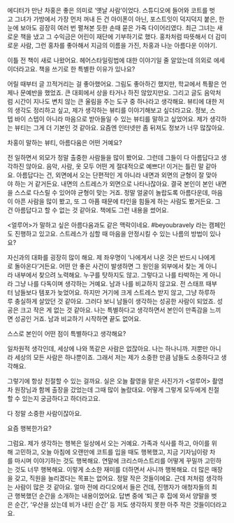 에디터가 만난 차홍은 좋은 의미로 ‘옛날 사람’이었다. 스튜디오에 들어와 코트를 벗고 그녀가 가방에서 가장 먼저 꺼내 든 건 아이폰이 아닌, 포스트잇이 덕지덕지 붙은, 한눈에 보아도 굉장히 여러 번 펼쳐본 듯한 손때 묻은 가죽 다이어리였다. 최근 그녀는 새로운 책을 냈고 그 수익금은 어린이 재단에 기부하기로 했다. 홍차처럼 따뜻해서 더 감미로운 사람, 그런 홍차를 좋아해서 지금의 이름을 가진, 차홍과 나눈 아름다운 이야기.

이틀 전 책이 새로 나왔어요. 헤어스타일링법에 대한 이야기일 줄 알았는데 의외로 에세이더라고요. 책을 쓰기로 한 특별한 이유가 있나요?

어릴 때부터 글 끄적거리는 걸 좋아했어요. 그림도 좋아하긴 했지만, 학교에서 특활은 언제나 문예반을 했었죠. 큰 대회에서 상을 타거나 하진 않았지만요. 그리고 글도 음악처럼 시간이 지나도 변치 않는 큰 울림을 주는 도구 중 하나라고 생각해요. 뷰티에 대한 저의 생각도 정리하고 싶고, 제가 생각하는 뷰티를 이야기해보고 싶더라고요. 정보, 스텝 바이 스텝이 아니라 마음으로 받아들일 수 있는 뷰티를 말하고 싶었어요. 제가 생각하는 뷰티는 그게 더 기본인 것 같아요. 요즘엔 인터넷만 좀 뒤져도 정보가 너무 많잖아요.

차홍이 말하는 뷰티, 아름다움은 어떤 거예요?

전 일하면서 외모가 정말 출중한 사람들을 많이 봤어요. 그런데 그들이 다 아름답다고 생각하진 않아요. 음악, 사람, 옷 모두 어떤 게 절대적으로 예쁘다! 이거는 틀린 말 같아요. 아름답다는 건, 외면에서 오는 단편적인 게 아니라 내면과 외면의 균형이 잘 맞아야 하는 거 같거든요. 내면의 스트레스가 외면으로 나타나잖아요. 결국 본인이 본인 내면을 스스로 다스릴 수 있어야 균형이 맞는 거죠. 정말 얼굴이 놀랍도록 아름다운데, 마음이 아픈 사람을 많이 봤고, 또 그 아픔 때문에 타인을 힘들게 하는 사람도 봤거든요. 그건 아름답다고 할 수 없는 것 같아요. 책에도 그런 내용을 썼어요.

<얼루어>가 말하고 싶은 아름다움과도 같은 맥락이네요. \#beyoubravely 라는 캠페인도 진행하고 있고요. 스트레스가 심할 때 마음을 안정시킬 수 있는 나름의 방법이 있나요?

자신과의 대화를 굉장히 많이 해요. 제 좌우명이 ‘나에게서 나온 것은 반드시 나에게로 돌아온다’거든요. 어떤 안 좋은 사건이 발생하면 그 원인을 외부에서 찾는 게 아니라 내부에서 찾으려 노력해요. 누구를 탓하지도 않고. 그렇다고 나를 타박하는 게 아니라 그냥 나를 다독이며 생각하는 거예요. 남과 나를 비교하지 않고요. 전 스태프 때부터 남들보다 템포가 늦었어요. 하지만 거기에 크게 스트레스 받지 않고, 그냥 하루하루 충실하게 살았던 것 같아요. 그러다 보니 남들이 생각하는 성공한 사람이 되었죠. 성공은 크고 작은 게 없는 것 같아요. 나는 특별하다고 생각하면서 본인이 만족감을 느끼면 성공인 거죠. 남과 비교하기 시작하면 끝도 없어요.

스스로 본인이 어떤 점이 특별하다고 생각해요?

일차원적 생각인데, 세상에 나와 똑같은 사람은 없잖아요. 나는 하나니까. 저뿐만 아니라 세상의 모든 사람은 하나뿐이죠. 그래서 저는 제가 소중한 만큼 남들도 소중하다고 생각해요.

그렇기에 항상 친절할 수 있는 걸까요. 실은 오늘 촬영을 맡은 사진가가 <얼루어> 촬영차 원장님과 함께 출장을 갔었는데 그때 많이 놀랐대요. 어떻게 그렇게 모두에게 친절할 수 있는지 궁금하다고 하더라고요.

다 정말 소중한 사람이잖아요.

요즘 행복한가요?

그럼요. 제가 생각하는 행복은 일상에서 오는 거예요. 가족과 식사를 하고, 아이를 위해 고민하고, 오늘 아침에 오랜만에 코트를 입을 때도 행복했고, 지금 기자님이랑 차를 마시며 이야기하는 것도 행복해요. 연말에 크리스마스트리를 어떻게 꾸밀까 고민하는 것도 너무 행복해요. 이렇게 소소한 재미를 더하면서 사니까 행복해요. 더 많은 매장을 갖고, 직원을 늘리겠다는 목표는 없어요. 정말 작은 것들이에요. 근데 저처럼 생각하는 사람이 많은 것 같아요. 얼마 전에 라디오에서 들은 건데, 진행자가 애청자들의 최근 행복했던 순간을 소개하는 내용이었어요. 답변 중에 ‘퇴근 후 집에 와서 양말을 벗은 순간’, ‘우산을 샀는데 비가 내린 순간’ 등 저도 생각하지 못한 아주 작은 것들이더라고요.